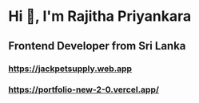 #                                                              Hi 👋, I'm Rajitha Priyankara



##                                                          Frontend Developer from Sri Lanka

### https://jackpetsupply.web.app
### https://portfolio-new-2-0.vercel.app/



